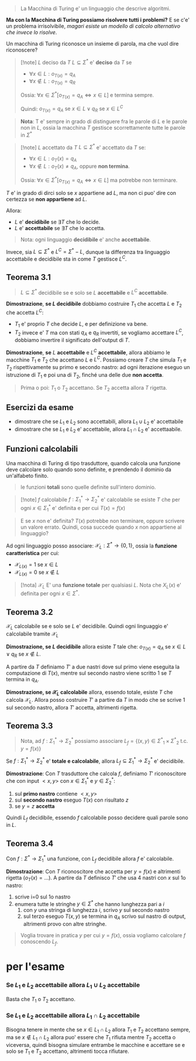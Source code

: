 > La Macchina di Turing e' un linguaggio che descrive algoritmi.

**Ma con la Macchina di Turing possiamo risolvere tutti i problemi?** E se c'e' un problema irrisolvibile, *magari esiste un modello di calcolo alternativo che invece lo risolve*.

Un macchina di Turing riconosce un insieme di parola, ma che vuol dire riconoscere?

>[!note] $L$ deciso da $T$
>$L \subseteq \Sigma^*$ e' **deciso** da $T$ se
>* $\forall x \in L: o_{T(x)}= q_A$
>* $\forall x \notin L: o_{T(x)}= q_R$
>
>Ossia: $\forall x \in \Sigma^{*}[o_{T(x)}= q_{A} \iff x \in L]$ e termina sempre.
>
> Quindi: $o_{T(x)}= {q_{A} \text { se } x \in L \; \lor \; q_{R} \text { se } x \in L^C}$

> **Nota**: T e' sempre in  grado di distinguere fra le parole di $L$ e le parole non in $L$, ossia la macchina $T$ gestisce scorrettamente tutte le parole in $\Sigma^*$

> [!note] $L$ accettato da $T$
> $L \subseteq \Sigma^*$ e' accettato da $T$ se:
> * $\forall x \in L: o_T(x)= q_A$
>* $\forall x \notin L: o_T(x) \neq q_A$, oppure **non termina**.
> 
> Ossia: $\forall x \in \Sigma^{*}[o_{T(x)}= q_{A} \iff x \in L]$ ma potrebbe non terminare.

$T$ e' in grado di dirci solo se $x$ appartiene ad $L$, ma non ci puo' dire con certezza se **non appartiene** ad $L$.

Allora:
* $L$ e' **decidibile** se $\exists T$ che lo decide.
* $L$ e' **accettabile** se $\exists T$ che lo accetta.

> Nota: ogni linguaggio **decidibile** e' anche **accettabile**.

Invece, sia $L \subseteq \Sigma^*$ e $L^{C}= \Sigma^{*}- L$, dunque la differenza tra linguaggio accettabile e decidibile sta in come $T$ gestisce $L^C$.


## Teorema 3.1
> $L \subseteq \Sigma^*$ decidibile se e solo se $L$ **accettabile** e $L^C$ **accettabile**.

**Dimostrazione**, **se $L$ decidibile** dobbiamo costruire $T_1$ che accetta $L$ e $T_2$ che accetta $L^C$:
* $T_1$ e' proprio $T$ che decide $L$, e per definizione va bene.
* $T_{2}$ invece e' $T$ ma con stati $q_{A}$ e $q_R$ invertiti, se vogliamo accettare $L^C$, dobbiamo invertire il significato dell'output di $T$.

**Dimostrazione**, **se** $L$ **accettabile** e $L^C$ **accettabile**, allora abbiamo le macchine $T_1$ e $T_2$ che accettano $L$ e $L^C$. Possiamo creare $T$ che simula $T_1$ e $T_2$ rispettivamente su primo e secondo nastro: ad ogni iterazione eseguo un istruzione di $T_1$ e poi una di $T_2$, finché una delle due **non accetta**.

> Prima o poi: $T_1$ o $T_2$ accettano. Se $T_2$ accetta allora $T$ rigetta.


## Esercizi da esame
* dimostrare che se $L_1$ e $L_2$ sono accettabili, allora $L_{1}\cup L_2$ e' accettabile
* dimostrare che se $L_1$ e $L_2$ e' accettabile, allora $L_{1} \cap L_{2}$ e' accettaabile.

## Funzioni calcolabili
Una macchina di Turing di tipo trasduttore, quando calcola una funzione deve calcolare solo quando sono definite, e prendendo il dominio da un'alfabeto finito.

> le funzioni **totali** sono quelle definite sull'intero dominio.

> [!note] $f$ calcolabile
> $f: \Sigma_{1}^{*} \to \Sigma_{2}^{*}$ e' calcolabile se esiste $T$ che per ogni $x \in \Sigma_1^*$ e' definita e per cui $T(x) = f(x)$

> E se $x$ non e' definita? $T(x)$ potrebbe non terminare, oppure scrivere un valore errato.
> Quindi, cosa succede quando $x$ non appartiene al linguaggio?

Ad ogni linguaggio posso associare: $\mathcal X_{L}: \Sigma^{*}\to \{0,1\}$, ossia la **funzione caratteristica** per cui:
* $\mathcal X_{L(x)}= 1 \text{ se } x \in L$
* $\mathcal X_{L(x)}= 0 \text{ se } x \notin L$ 

> [!nota] $\mathcal X_L$
> E' una **funzione totale** per qualsiasi $L$. Nota che $X_{L}(x)$ e' definita per ogni $x \in \Sigma^*$.


## Teorema 3.2
$\mathcal X_L$ calcolabile se e solo se $L$ e' decidibile. Quindi ogni linguaggio e' calcolabile tramite $\mathcal X_L$

**Dimostrazione, se $L$ decidibile** allora esiste $T$ tale che: $o_{T(x)}= {q_{A} \text { se } x \in L \; \lor \; q_{R} \text { se } x \notin L}$.

A partire da $T$ definiamo $T'$ a due nastri dove sul primo viene eseguita la computazione di $T(x)$, mentre sul secondo nastro viene scritto 1 se $T$ termina in $q_A$.

**Dimostrazione, se $\mathcal X_L$ calcolabile**  allora, essendo totale, esiste $T$ che calcola $\mathcal X_L$. Allora posso costruire $T'$ a partire da $T$ in modo che se scrive 1 sul secondo nastro, allora $T'$ accetta, altrimenti rigetta.

## Teorema 3.3
> Nota, ad $f: \Sigma^{*}_1 \to \Sigma^{*}_2$ possiamo associare $L_{f}= \{(x,y) \in {\Sigma^{*}}_{1} \times {\Sigma^{*}}_{2} \text { t.c. } y=f(x)\}$

Se $f: \Sigma^{*}_1 \to \Sigma^{*}_2$ e' **totale e calcolabile**, allora $L_{f} \subseteq \Sigma^{*}_1 \to \Sigma^{*}_2$ e' decidibile.

**Dimostrazione**: Con $T$ trasduttore che calcola $f$, definiamo $T'$ riconoscitore che con input $<x,y>$ con $x \in \Sigma^*_{1}$ e $y \in \Sigma^*_2$:
1. sul **primo nastro** contiene $<x,y>$
2. sul **secondo nastro** eseguo $T(x)$ con risultato $z$
3. se $y=z$ **accetta**

Quindi $L_f$ decidibile, essendo $f$ calcolabile posso decidere quali parole sono in $L$.


## Teorema 3.4
Con $f: \Sigma^{*} \to \Sigma^*_1$ una funzione, con $L_f$ decidibile allora $f$ e' calcolabile. 

**Dimostrazione**: Con $T$ riconoscitore che accetta per $y=f(x)$ e altrimenti rigetta ($o_T(x)=...$). A partire da $T$ definisco $T'$ che usa 4 nastri con $x$ sul 1o nastro:
1. scrive i=0 sul 1o nastro
2. enumera tutte le stringhe $y \in \Sigma^*$ che hanno lunghezza pari a $i$
	1. con $y$ una stringa di lunghezza $i$, scrivo $y$ sul secondo nastro
	2. sul terzo eseguo $T(x,y)$ se termina in $q_A$ scrivo sul nastro di output, altrimenti provo con altre stringhe.

> Voglia trovare in pratica $y$ per cui $y=f(x)$, ossia vogliamo calcolare $f$ conoscendo $L_f$. 


# per l'esame
### Se $L_{1}$ e $L_{2}$ accettabile allora $L_{1} \cup L_{2}$ accettabile
Basta che $T_1$ o $T_2$ accettano.

### Se $L_{1}$ e $L_{2}$ accettabile allora $L_{1} \cap L_{2}$ accettabile
Bisogna tenere in mente che se $x \in L_{1} \cap L_{2}$ allora $T_1$ e $T_2$ accettano sempre, ma se $x \notin L_{1} \cap L_{2}$ allora puo' essere che $T_1$ rifiuta mentre $T_2$ accetta o viceversa, quindi bisogna simulare entrambe le macchine e accettare se e solo se $T_{1}$ e $T_{2}$ accettano, altrimenti tocca rifiutare. 
